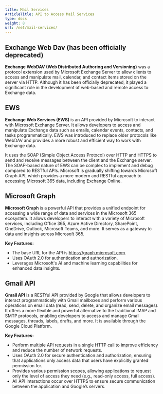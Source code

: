 ```yaml
---
title: Mail Services
ArticleTitle: API to Access Mail Services
type: docs
weight: 8
url: /net/mail-services/
---
```


## **Exchange Web Dav (has been officially deprecated)**

**Exchange WebDAV (Web Distributed Authoring and Versioning)** was a protocol extension used by Microsoft Exchange Server to allow clients to access and manipulate mail, calendar, and contact items stored on the server via HTTP. Although it has been officially deprecated, it played a significant role in the development of web-based and remote access to Exchange data.

## **EWS**

**Exchange Web Services (EWS)** is an API provided by Microsoft to interact with Microsoft Exchange Server. It allows developers to access and manipulate Exchange data such as emails, calendar events, contacts, and tasks programmatically. EWS was introduced to replace older protocols like WebDAV and provides a more robust and efficient way to work with Exchange data. 

It uses the SOAP (Simple Object Access Protocol) over HTTP and HTTPS to send and receive messages between the client and the Exchange server. The SOAP-based nature of EWS can be complex to implement and debug compared to RESTful APIs. Microsoft is gradually shifting towards Microsoft Graph API, which provides a more modern and RESTful approach to accessing Microsoft 365 data, including Exchange Online.

## **Microsoft Graph**

**Microsoft Graph** is a powerful API that provides a unified endpoint for accessing a wide range of data and services in the Microsoft 365 ecosystem. It allows developers to interact with a variety of Microsoft services, including Office 365, Azure Active Directory, SharePoint, OneDrive, Outlook, Microsoft Teams, and more. It serves as a gateway to data and insights across Microsoft 365.

**Key Features:**

- The base URL for the API is https://graph.microsoft.com.
- Uses OAuth 2.0 for authentication and authorization.
- Leverages Microsoft's AI and machine learning capabilities for enhanced data insights.

## **Gmail API**

**Gmail API** is a RESTful API provided by Google that allows developers to interact programmatically with Gmail mailboxes and perform various operations on email data (read, send, delete, and organize email messages). It offers a more flexible and powerful alternative to the traditional IMAP and SMTP protocols, enabling developers to access and manage Gmail messages, threads, labels, drafts, and more. It is available through the Google Cloud Platform.

**Key Features:**

- Perform multiple API requests in a single HTTP call to improve efficiency and reduce the number of network requests.
- Uses OAuth 2.0 for secure authentication and authorization, ensuring that applications only access data that users have explicitly granted permission for.
- Provides various permission scopes, allowing applications to request only the level of access they need (e.g., read-only access, full access).
- All API interactions occur over HTTPS to ensure secure communication between the application and Google’s servers.
